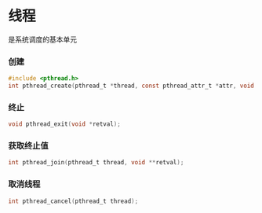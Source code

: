 # 线程
是系统调度的基本单元
### 创建
```C
#include <pthread.h>
int pthread_create(pthread_t *thread, const pthread_attr_t *attr, void *(*start_routine) (void *), void *arg);
```

### 终止
```C
void pthread_exit(void *retval);
```

### 获取终止值
```C
int pthread_join(pthread_t thread, void **retval);
```

### 取消线程
```C
int pthread_cancel(pthread_t thread);
```